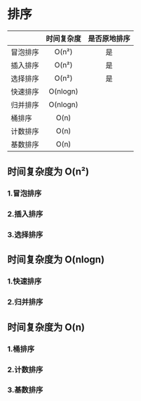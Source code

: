 # 排序


|  | 时间复杂度 | 是否原地排序 | 
|--|:--:|:--:|
|冒泡排序| O(n²) | 是 |
|插入排序| O(n²) | 是 |
|选择排序| O(n²) | 是 |
|快速排序| O(nlogn) |  |
|归并排序| O(nlogn) |  |
|桶排序| O(n) |  |
|计数排序| O(n) |  |
|基数排序| O(n) |  |


## 时间复杂度为 O(n²)

### 1.冒泡排序

### 2.插入排序

### 3.选择排序




## 时间复杂度为 O(nlogn)

### 1.快速排序

### 2.归并排序




## 时间复杂度为 O(n)

### 1.桶排序

### 2.计数排序

### 3.基数排序
